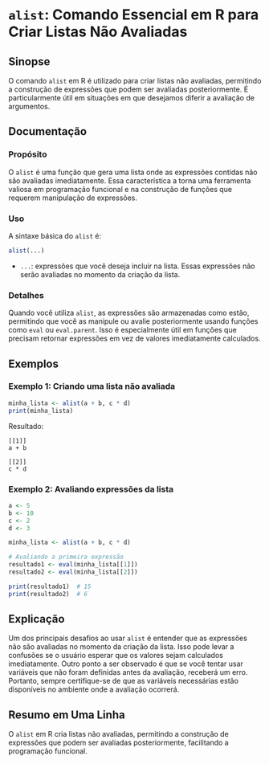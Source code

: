 <!--
Meta Description: # `alist`: Comando Essencial em R para Criar Listas Não Avaliadas ## Sinopse O comando `alist` em R é utilizado para criar listas não avaliadas, permi...
Meta Keywords: que, alist, expressões, não, avaliadas
-->

# `alist`: Comando Essencial em R para Criar Listas Não Avaliadas

## Sinopse
O comando `alist` em R é utilizado para criar listas não avaliadas, permitindo a construção de expressões que podem ser avaliadas posteriormente. É particularmente útil em situações em que desejamos diferir a avaliação de argumentos.

## Documentação

### Propósito
O `alist` é uma função que gera uma lista onde as expressões contidas não são avaliadas imediatamente. Essa característica a torna uma ferramenta valiosa em programação funcional e na construção de funções que requerem manipulação de expressões.

### Uso
A sintaxe básica do `alist` é:

```R
alist(...)
```

- `...`: expressões que você deseja incluir na lista. Essas expressões não serão avaliadas no momento da criação da lista.

### Detalhes
Quando você utiliza `alist`, as expressões são armazenadas como estão, permitindo que você as manipule ou avalie posteriormente usando funções como `eval` ou `eval.parent`. Isso é especialmente útil em funções que precisam retornar expressões em vez de valores imediatamente calculados.

## Exemplos

### Exemplo 1: Criando uma lista não avaliada
```R
minha_lista <- alist(a + b, c * d)
print(minha_lista)
```
Resultado:
```
[[1]]
a + b

[[2]]
c * d
```

### Exemplo 2: Avaliando expressões da lista
```R
a <- 5
b <- 10
c <- 2
d <- 3

minha_lista <- alist(a + b, c * d)

# Avaliando a primeira expressão
resultado1 <- eval(minha_lista[[1]])
resultado2 <- eval(minha_lista[[2]])

print(resultado1)  # 15
print(resultado2)  # 6
```

## Explicação
Um dos principais desafios ao usar `alist` é entender que as expressões não são avaliadas no momento da criação da lista. Isso pode levar a confusões se o usuário esperar que os valores sejam calculados imediatamente. Outro ponto a ser observado é que se você tentar usar variáveis que não foram definidas antes da avaliação, receberá um erro. Portanto, sempre certifique-se de que as variáveis necessárias estão disponíveis no ambiente onde a avaliação ocorrerá.

## Resumo em Uma Linha
O `alist` em R cria listas não avaliadas, permitindo a construção de expressões que podem ser avaliadas posteriormente, facilitando a programação funcional.